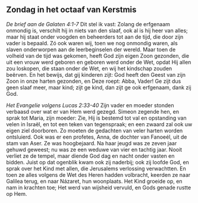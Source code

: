 ## Zondag in het octaaf van Kerstmis

*De brief aan de Galaten 4:1-7*
Dit stel ik vast: Zolang de erfgenaam onmondig is, verschilt hij in niets van den slaaf, ook al is hij heer van alles; maar hij staat onder voogden en beheerders tot aan de tijd, die door zijn vader is bepaald. Zó ook waren wij, toen we nog onmondig waren, als slaven onderworpen aan de leerbeginselen der wereld. Maar toen de volheid van de tijd was gekomen, heeft God zijn eigen Zoon gezonden, die uit een vrouw werd geboren en geboren werd onder de Wet, opdat Hij allen zou loskopen, die staan onder de Wet, en wij het kindschap zouden beërven. En het bewijs, dat gij kinderen zijt: God heeft den Geest van zijn Zoon in onze harten gezonden, en Deze roept: Abba, Vader! Ge zijt dus geen slaaf meer, maar kind; zijt ge kind, dan zijt ge ook erfgenaam, dank zij God. 

*Het Evangelie volgens Lucas 2:33-40*
Zijn vader en moeder stonden verbaasd over wat er van Hem werd gezegd. Simeon zegende hen, en sprak tot Maria, zijn moeder: Zie, Hij is bestemd tot val en opstanding van velen in Israël, en tot een teken van tegenspraak; en een zwaard zal ook uw eigen ziel doorboren. Zo moeten de gedachten van veler harten worden ontsluierd. Ook was er een profetes, Anna, de dochter van Fanoeél, uit de stam van Aser. Ze was hoogbejaard. Na haar jeugd was ze zeven jaar gehuwd geweest; nu was ze een weduwe van vier en tachtig jaar. Nooit verliet ze de tempel, maar diende God dag en nacht onder vasten en bidden. Juist op dat ogenblik kwam ook zij naderbij; ook zij loofde God, en sprak over het Kind met allen, die Jerusalems verlossing verwachtten. En toen ze alles volgens de Wet des Heren hadden volbracht, keerden ze naar Galilea terug, en naar Názaret, hun woonplaats. Het Kind groeide op, en nam in krachten toe; Het werd van wijsheid vervuld, en Gods genade rustte op Hem. 


